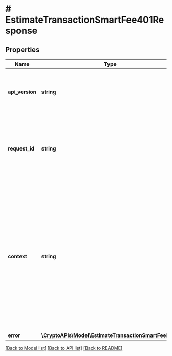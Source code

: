 # # EstimateTransactionSmartFee401Response

## Properties

Name | Type | Description | Notes
------------ | ------------- | ------------- | -------------
**api_version** | **string** | Specifies the version of the API that incorporates this endpoint. |
**request_id** | **string** | Defines the ID of the request. The &#x60;requestId&#x60; is generated by Crypto APIs and it&#39;s unique for every request. |
**context** | **string** | In batch situations the user can use the context to correlate responses with requests. This property is present regardless of whether the response was successful or returned as an error. &#x60;context&#x60; is specified by the user. | [optional]
**error** | [**\CryptoAPIs\Model\EstimateTransactionSmartFeeE401**](EstimateTransactionSmartFeeE401.md) |  |

[[Back to Model list]](../../README.md#models) [[Back to API list]](../../README.md#endpoints) [[Back to README]](../../README.md)
